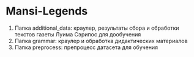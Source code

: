 # Mansi-Legends

1. Папка additional_data: краулер, результаты сбора и обработки текстов газеты Луима Сэрипос для дообучения
2. Папка grammar: краулер и обработка дидактических материалов
3. Папка preprocess: препроцесс датасета для обучения

